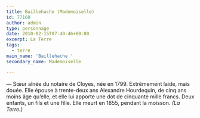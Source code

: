 ```yaml
---
title: Baillehache (Mademoiselle)
id: 77160
author: admin
type: personnage
date: 2010-02-15T07:40:46+00:00
excerpt: La Terre
tags:
  - terre
main_name: 'Baillehache '
secondary_name: Mademoiselle

---
```

— Sœur aînée du notaire de Cloyes, née en 1799. Extrêmement laide, mais douée. Elle épouse à trente-deux ans Alexandre Hourdequin, de cinq ans moins âge qu&rsquo;elle, et elle lui apporte une dot de cinquante mille francs. Deux enfants, un fils et une fille. Elle meurt en 1855, pendant la moisson. _(La Terre.)_